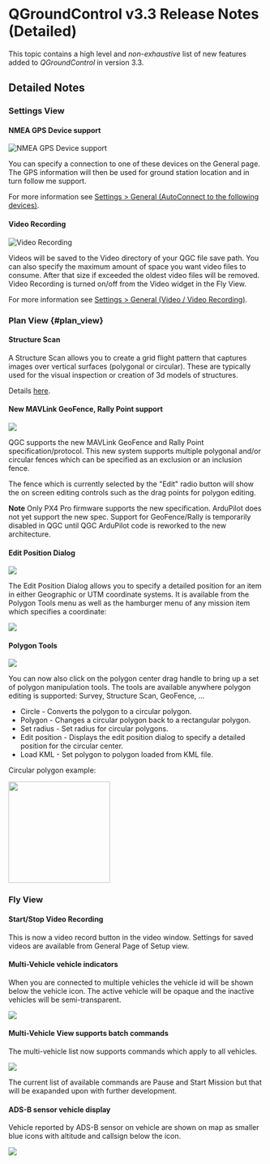 # QGroundControl v3.3 Release Notes (Detailed)

This topic contains a high level and *non-exhaustive* list of new features added to *QGroundControl* in version 3.3.

## Detailed Notes

### Settings View

#### NMEA GPS Device support

![NMEA GPS Device support](../../../assets/settings/general/NMEADevice.jpg)

You can specify a connection to one of these devices on the General page. The GPS information will then be used for ground station location and in turn follow me support.

For more information see [Settings > General (AutoConnect to the following devices)](../SettingsView/General.md#auto_connect).

#### Video Recording

![Video Recording](../../../assets/settings/VideoRecording.jpg)

Videos will be saved to the Video directory of your QGC file save path. You can also specify the maximum amount of space you want video files to consume. After that size if exceeded the oldest video files will be removed. Video Recording is turned on/off from the Video widget in the Fly View.

For more information see [Settings > General (Video / Video Recording)](../SettingsView/General.md#video).

### Plan View {#plan_view}

#### Structure Scan

A Structure Scan allows you to create a grid flight pattern that captures images over vertical surfaces (polygonal or circular). These are typically used for the visual inspection or creation of 3d models of structures.

Details [here](../PlanView/pattern_structure_scan_v2.md).

#### New MAVLink GeoFence, Rally Point support

![](../../../assets/plan/GeoFenceRally.jpg)

QGC supports the new MAVLink GeoFence and Rally Point specification/protocol. This new system supports multiple polygonal and/or circular fences which can be specified as an exclusion or an inclusion fence.

The fence which is currently selected by the "Edit" radio button will show the on screen editing controls such as the drag points for polygon editing.

**Note** Only PX4 Pro firmware supports the new specification. ArduPilot does not yet support the new spec. Support for GeoFence/Rally is temporarily disabled in QGC until QGC ArduPilot code is reworked to the new architecture.

#### Edit Position Dialog

![](../../../assets/plan/EditPositionDialog.jpg)

The Edit Position Dialog allows you to specify a detailed position for an item in either Geographic or UTM coordinate systems. It is available from the Polygon Tools menu as well as the hamburger menu of any mission item which specifies a coordinate:

![](../../../assets/plan/MissionItemEditorHamburger.jpg)

#### Polygon Tools

![](../../../assets/plan/PolygonTools.jpg)

You can now also click on the polygon center drag handle to bring up a set of polygon manipulation tools. The tools are available anywhere polygon editing is supported: Survey, Structure Scan, GeoFence, ...

* Circle - Converts the polygon to a circular polygon.
* Polygon - Changes a circular polygon back to a rectangular polygon.
* Set radius - Set radius for circular polygons.
* Edit position - Displays the edit position dialog to specify a detailed position for the circular center.
* Load KML - Set polygon to polygon loaded from KML file.

Circular polygon example:

<img src="../../../assets/plan/CircularPolygon.jpg" height="200" />

### Fly View

#### Start/Stop Video Recording

This is now a video record button in the video window. Settings for saved videos are available from General Page of Setup view.

#### Multi-Vehicle vehicle indicators

When you are connected to multiple vehicles the vehicle id will be shown below the vehicle icon. The active vehicle will be opaque and the inactive vehicles will be semi-transparent.

![](../../../assets/fly/MultiVehicleIndicators.jpg)

#### Multi-Vehicle View supports batch commands

The multi-vehicle list now supports commands which apply to all vehicles.

![](../../../assets/fly/MultiVehicleList.jpg)

The current list of available commands are Pause and Start Mission but that will be exapanded upon with further development.

#### ADS-B sensor vehicle display

Vehicle reported by ADS-B sensor on vehicle are shown on map as smaller blue icons with altitude and callsign below the icon.

![](../../../assets/fly/ADSBVehicle.jpg)